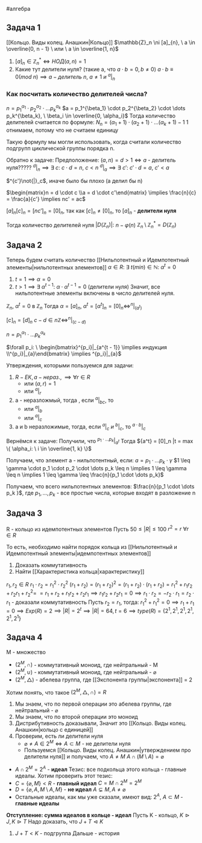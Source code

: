 #алгебра 
## Задача 1
[[Кольцо. Виды колец. Анашкин|Кольцо]] $\mathbb{Z}_n \ni [a]_{n}, \ a \in \overline{0, n - 1} \ или \ a \in \overline{1, n}$
1) $[a]_n \in \mathbb{Z}_n^* \iff НОД(a, n) = 1$
2) Какие тут делители нуля? (такие a, что $a \cdot b = 0, b \neq 0$)
$a \cdot b \equiv 0 (mod \ n) \implies a - делитель \ n, \ a \neq 1 \ и \ ^{a}|_{n}$

### Как посчитать количество делителей числа?
$n = p_1^{\alpha_1} \cdot p_2^{\alpha_2} \cdot \dots p_k^{\alpha_k}$
$a = p_1^{\beta_1} \cdot p_2^{\beta_2} \cdot \dots p_k^{\beta_k}, \ \beta_i \in \overline{0, \alpha_i}$
Тогда количество делителей считается по формуле:
$N_n = (\alpha_1 + 1) \cdot (\alpha_2 + 1) \cdot \dots (\alpha_k + 1) - 1$
1 отнимаем, потому что не считаем единицу

Такую формулу мы могли использовать, когда считали количество подгрупп циклической группы порядка n.

Обратно к задаче:
Предположение: $(a, n) = d > 1 \iff a$ - делитель нуля?????
$^{d}|_{n} \implies \exists \ c: \ c \cdot d = n, \ c < n$
$^{d}|_{a} \implies \exists \ c': \ c' \cdot d = a, \ c' < a$

$^{c'}\not{|}_c$, иначе было бы плохо (а делил бы n)

$\begin{matrix}n = d \cdot c \\a = d \cdot c'\end{matrix} \implies \frac{n}{c} = \frac{a}{c'} \implies nc' = ac$

$[a]_n[c]_n = [nc']_n = [0]_n$, так как $[c]_n \neq [0]_n$, то $[a]_n$ - **делители нуля**

Тогда количество делителей нуля $|D(\mathbb{Z}_n)|$: $n - \varphi(n)$
$\mathbb{Z}_n \setminus \mathbb{Z}_n^* = D(\mathbb{Z}_n)$
## Задача 2
Теперь будем считать количество [[Нильпотентный и Идемпотентный элементы|нильпотентных элементов]]
$\alpha \in R: \ \exists \ t (min) \in \mathbb{N}: \ \alpha^t = 0$
1) $t = 1 \implies \alpha = 0$
2) $t > 1 \implies \exists \ \alpha^{t - 1}: \ \alpha \cdot \alpha^{t - 1} = 0$ (делители нуля)
Значит, все нильпотентные элементы включены в число делителей нуля.

$\mathbb{Z}_n, \ \alpha^t = 0$ в $\mathbb{Z}_n$
Тогда $\alpha = [a]_n, \ \alpha^t = [\alpha^t]_n = [0]_n \iff ^{n}|_{(a^t)}$

$[c]_n = [d]_n$
$c - d \in n \mathbb{Z} \iff ^{n}|_{(c - d)}$

$n = p_1^{\alpha_1} \cdot \dots p_k^{\alpha_k}$

$\forall p_i: \ \begin{bmatrix}^{p_i}|_{a^{t - 1}} \implies индукция \\^{p_i}|_{a}\end{bmatrix} \implies ^{p_i}|_{a}$

Утверждения, которыми пользуемся для задачи:
1) $R - ЕК, a - нераз., \implies \forall r \in R$
	- или $(a, r) = 1$
	- или $^{a}|_{r}$
2) a - неразложмый, тогда , если $^{a}|_{bc}$, то
	- или $^{a}|_{b}$
	- или $^{a}|_{c}$
3) a и b неразложимые, тогда, если $^{a}|_{c} \ и \ ^{b}|_{c}$, то $^{a \cdot b}|_{c}$

Вернёмся к задаче:
Получили, что $^{p_1 \cdot \dots p_k}|_{a^t}$
Тогда ${a^t} = [0]_n |t = max \{ \alpha_i: \ i \in \overline{1, k} \}$

Получаем, что элемент a - нильпотентный, если:
$a = p_1 \cdot \dots p_k \cdot \gamma$
$1 \leq \gamma \cdot p_1 \cdot p_2 \cdot \dots p_k \leq n \implies 1 \leq \gamma \leq n \implies 1 \leq \gamma \leq \frac{n}{p_1 \cdot \dots p_k}$

Получаем, что всего нильпотентных элементов: $\frac{n}{p_1 \cdot \dots p_k }$, где $p_1, \dots, p_k$ - все простые числа, которые входят в разложение n

## Задача 3
R - кольцо из идемпотентных элементов
Пусть $50 \leq |R| \leq 100$
$r^2 = r \ \forall r \in R$

То есть, необходимо найти порядок кольца из [[Нильпотентный и Идемпотентный элементы|идемпотентных элементов]]
1) Доказать коммутативность
2) Найти [[Характеристика кольца|характеристику]]

$r_1, r_2 \in R$
$r_1 \cdot r_2 = r_1^2 \cdot r_2^2$
$(r_1 + r_2) = (r_1 + r_2)^2 = (r_1 + r_2) \cdot (r_1 + r_2) = r_1^2 + r_1 r_2 + r_2 r_1 + r_2^2 =$
$= r_1 + r_2 + r_1 r_2 + r_2 r_1 \implies r_1 r_2 + r_2 r_1 = 0 \implies r_1 \cdot r_2 = - r_2 \cdot r_1 = r_2 \cdot r_1$ - доказали коммутативность
Пусть $r_2 = r_1$, тогда: 
$r_1^2 + r_1^2 = 0 \implies r_1 + r_1 = 0 \implies Exp(R) = 2 \implies |R| = 2^t \implies |R| = 64, t = 6 \implies type(R) = \{ 2^1, 2^1, 2^1, 2^1, 2^1, 2^1 \}$
## Задача 4
M - множество
- $(2^M, \cap)$ - коммутативный моноид, где нейтральный - M
- $(2^M, \cup)$ - коммутативный моноид, где нейтральный - $\varnothing$
- $(2^M, \triangle)$ - абелева группа, где [[Экспонента группы|экспонента]] = 2

Хотим понять, что такое $(2^M, \triangle, \cap) = R$
1) Мы знаем, что по первой операции это абелева группы, где нейтральный - $\varnothing$
2) Мы знаем, что по второй операции это моноид
3) Дистрибутивность доказывали,
Значит это [[Кольцо. Виды колец. Анашкин|кольцо с единицей]]
4) Проверим, есть ли делители нуля
	- $\varnothing \neq A \in 2^M \iff A \subset M$ - не делители нуля
	- Пользуемся [[Кольцо. Виды колец. Анашкин|утверждением про делители нуля]] и получаем, что $A \neq M$
$A \cap (M \setminus A) = \varnothing$
- $A \cap 2^M = 2^A$ - **идеал**
Тезис: все подкольца этого кольца - главные идеалы. Хотим проверить этот тезис:
- $C = \{ \varnothing, M \} < R$ - **главный идеал**
	$C = M \cap 2^M = 2^M$
- $D = \{ \varnothing, A, M \setminus A, M \}$ - **не идеал**
	$A \subsetneq M, A \neq \varnothing$
- Остальные идеалы, как мы уже сказали, имеют вид:
	$2^A, \ A \subset M$ - **главные идеалы**

**Отступление: сумма идеалов в кольце - идеал**
Пусть K - кольцо, $K \vartriangleright J, K \vartriangleright T$
Надо доказать, что $J + T \vartriangleleft K$
1) $J + T < K$ - подгруппа
Дальше - история